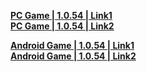 **[PC Game | 1.0.54 | Link1](https://autopatchcn.bhsr.com/client/beta/20230512143408_Y6OQv3W4OgMfnkqS/StarRail_1.0.54.zip)**   
**[PC Game | 1.0.54 | Link2](https://bhrpg-prod.oss-accelerate.aliyuncs.com/client/beta/20230512143408_Y6OQv3W4OgMfnkqS/StarRail_1.0.54.zip)**

**[Android Game | 1.0.54 | Link1](https://autopatchcn.bhsr.com/client/beta/20230512143408_Y6OQv3W4OgMfnkqS/StarRail_1.0.54.apk)**   
**[Android Game | 1.0.54 | Link2](https://bhrpg-prod.oss-accelerate.aliyuncs.com/client/beta/20230512143408_Y6OQv3W4OgMfnkqS/StarRail_1.0.54.apk)**